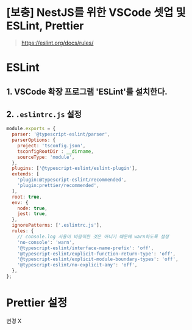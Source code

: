 # [보충] NestJS를 위한 VSCode 셋업 및 ESLint, Prettier

> https://eslint.org/docs/rules/

# ESLint

## 1. VSCode 확장 프로그램 'ESLint'를 설치한다.

## 2. `.eslintrc.js` 설정

```javascript
module.exports = {
  parser: '@typescript-eslint/parser',
  parserOptions: {
    project: 'tsconfig.json',
    tsconfigRootDir : __dirname, 
    sourceType: 'module',
  },
  plugins: ['@typescript-eslint/eslint-plugin'],
  extends: [
    'plugin:@typescript-eslint/recommended',
    'plugin:prettier/recommended',
  ],
  root: true,
  env: {
    node: true,
    jest: true,
  },
  ignorePatterns: ['.eslintrc.js'],
  rules: {
    // console.log 사용이 바람직한 것은 아니기 때문에 warn하도록 설정
    'no-console': 'warn',
    '@typescript-eslint/interface-name-prefix': 'off',
    '@typescript-eslint/explicit-function-return-type': 'off',
    '@typescript-eslint/explicit-module-boundary-types': 'off',
    '@typescript-eslint/no-explicit-any': 'off',
  },
};
```



# Prettier 설정

변경 X